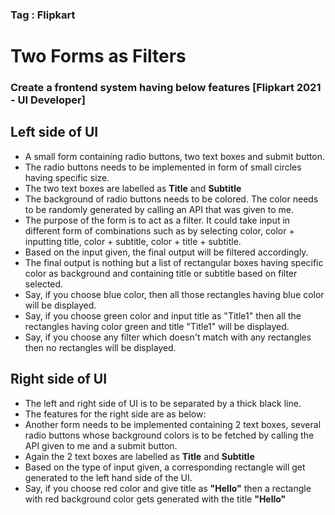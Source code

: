 ### Tag : Flipkart

# Two Forms as Filters

### Create a frontend system having below features [Flipkart 2021 - UI Developer]

## Left side of UI

- A small form containing radio buttons, two text boxes and submit button.
- The radio buttons needs to be implemented in form of small circles having specific size.
- The two text boxes are labelled as **Title** and **Subtitle**
- The background of radio buttons needs to be colored. The color needs to be randomly generated by calling an API that was given to me.
- The purpose of the form is to act as a filter. It could take input in different form of combinations such as by selecting color, color + inputting title, color + subtitle, color + title + subtitle.
- Based on the input given, the final output will be filtered accordingly.
- The final output is nothing but a list of rectangular boxes having specific color as background and containing title or subtitle based on filter selected.
- Say, if you choose blue color, then all those rectangles having blue color will be displayed.
- Say, if you choose green color and input title as "Title1" then all the rectangles having color green and title "Title1" will be displayed.
- Say, if you choose any filter which doesn't match with any rectangles then no rectangles will be displayed.

## Right side of UI

- The left and right side of UI is to be separated by a thick black line.
- The features for the right side are as below:
- Another form needs to be implemented containing 2 text boxes, several radio buttons whose background colors is to be fetched by calling the API given to me and a submit button.
- Again the 2 text boxes are labelled as **Title** and **Subtitle**
- Based on the type of input given, a corresponding rectangle will get generated to the left hand side of the UI.
- Say, if you choose red color and give title as **"Hello"** then a rectangle with red background color gets generated with the title **"Hello"**
